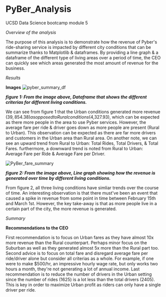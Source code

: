 # PyBer_Analysis
UCSD Data Science bootcamp module 5

*Overview of the analysis* 

The purpose of this analysis is to demonstrate how the revenue of Pyber's ride-sharing service is impacted by different city conditions that can be summarize thanks to Matplotlib & dataframes. By providing a line graph & a dataframe of the different type of living areas over a period of time, the CEO can quickly see which areas generated the most amount of revenue for the business. 

*Results*

**Images**
![pyber_summary_df](https://user-images.githubusercontent.com/99565016/159142876-0a614b82-bf70-4c15-a79d-4e67c96c971f.PNG)

***figure 1: From the image above, Dataframe that shows the different criterias for different living conditions.***

We can see from figure 1 that the Urban conditions generated more revenue ($39,854.38)  as opposed to Rural conditions ($4,327.93), which can be expected as there more people in the area to use Pyber services. However, the average fare per ride & driver goes down as more people are present (Rural to Urban). This observation can be expected as there are far more drivers and customers in the Urban area than Rural area. 
On another note, we can see an upward trend from Rural to Urban: Total Rides, Total Drivers, & Total Fares. furthermore, a downward trend is noted from Rural to Urban: Average Fare per Ride & Average Fare per Driver.

![PyBer_fare_summary](https://user-images.githubusercontent.com/99565016/159142878-fe6ea7c4-9978-4d5b-be1c-b8bb259288a1.png)

***figure 2: From the image above, Line graph showing how the revenue is generated over time by different living conditions.***


From figure 2, all three living conditions have simliar trends over the course of time. An interesting observation is that there must've been an event that caused a spike in revenue from some point in time between February 15th and March 1st. However, the key take-away is that as more people live in a certain part of the city, the more revenue is generated. 


*Summary*

**Recommendations to the CEO**

First recommendation is to focus on Urban fares as they have almost 10x more revenue than the Rural counterpart. Perhaps minor focus on the Suburban as well as they generated almost 5x more than the Rural part too.
Second advice is to focus on total fare and disregard average fare per ride/driver alone but consider all criterias as a whole. For example, if one were to make $500/hr, an impressive hourly wage rate, but only works two hours a month, they're not generating a lot of annual income. 
Last recommendation is to reduce the number of drivers in the Urban setting since the number of rides (1625) is a lot less than the total drivers (2405). This is key in order to maximize Urban profit as riders can only have a single driver per ride. 






